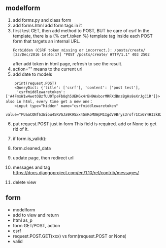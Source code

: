 ## modelform

1. add forms.py and class form 
2. add forms.html add form tags in it
3. first test GET, then add method to POST, BUT be care of csrf
    In the template, there is a {% csrf_token %} template tag
     inside each POST form that targets an internal URL.
     ```
     Forbidden (CSRF token missing or incorrect.): /posts/create/
    [22/Dec/2016 14:46:17] "POST /posts/create/ HTTP/1.1" 403 2502
     ```
     after add token in html page, refresh to see the result.
4. action="" means to the current url
5. add date to models
```
    print(request.POST)
    <QueryDict: {'title': ['csrf'], 'content': ['post test'],
     'csrfmiddlewaretoken': ['A4FmxW1w4wetOBzfUU0TpeFb8qh5UEKGx4rBH9WxborMRFXdBnzBgHs8eXrJgC1R']}>
also in html, every time get a new one：
    <input type="hidden" name="csrfmiddlewaretoken"
     value="PUaaCONf63Wiou45KVGJa9K9Sxx4GmRoMUWpM1IgdV9Brys3rofr1Cx6Y4HI2k8z">
```
6. put request.POST just in form 
    This field is required.
    add or None to get rid of it.

7. if form.is_valid():

8. form.cleaned_data

9. update page, then redirect url
10. messages and tag
https://docs.djangoproject.com/en/1.10/ref/contrib/messages/

11. delete view

## form

- modelform
- add to view and return
- html as_p
- form GET/POST, action
- csrf
- request.POST.GET(xxx)  vs   form(request.POST or None)
- valid





